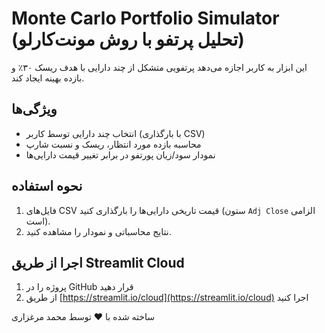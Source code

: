 
# Monte Carlo Portfolio Simulator (تحلیل پرتفو با روش مونت‌کارلو)

این ابزار به کاربر اجازه می‌دهد پرتفویی متشکل از چند دارایی با هدف ریسک ۳۰٪ و بازده بهینه ایجاد کند.

## ویژگی‌ها
- انتخاب چند دارایی توسط کاربر (با بارگذاری CSV)
- محاسبه بازده مورد انتظار، ریسک و نسبت شارپ
- نمودار سود/زیان پورتفو در برابر تغییر قیمت دارایی‌ها

## نحوه استفاده
1. فایل‌های CSV قیمت تاریخی دارایی‌ها را بارگذاری کنید (ستون `Adj Close` الزامی است).
2. نتایج محاسباتی و نمودار را مشاهده کنید.

## اجرا از طریق Streamlit Cloud
1. پروژه را در GitHub قرار دهید
2. از طریق [https://streamlit.io/cloud](https://streamlit.io/cloud) اجرا کنید

ساخته شده با ❤️ توسط محمد مرغزاری
